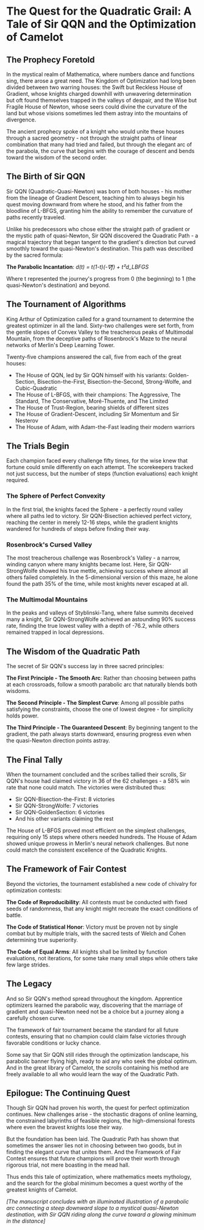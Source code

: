 # The Quest for the Quadratic Grail: A Tale of Sir QQN and the Optimization of Camelot

## The Prophecy Foretold

In the mystical realm of Mathematica, where numbers dance and functions sing, there arose a great need. The Kingdom of Optimization had long been divided between two warring houses: the Swift but Reckless House of Gradient, whose knights charged downhill with unwavering determination but oft found themselves trapped in the valleys of despair, and the Wise but Fragile House of Newton, whose seers could divine the curvature of the land but whose visions sometimes led them astray into the mountains of divergence.

The ancient prophecy spoke of a knight who would unite these houses through a sacred geometry - not through the straight paths of linear combination that many had tried and failed, but through the elegant arc of the parabola, the curve that begins with the courage of descent and bends toward the wisdom of the second order.

## The Birth of Sir QQN

Sir QQN (Quadratic-Quasi-Newton) was born of both houses - his mother from the lineage of Gradient Descent, teaching him to always begin his quest moving downward from where he stood, and his father from the bloodline of L-BFGS, granting him the ability to remember the curvature of paths recently traveled.

Unlike his predecessors who chose either the straight path of gradient or the mystic path of quasi-Newton, Sir QQN discovered the Quadratic Path - a magical trajectory that began tangent to the gradient's direction but curved smoothly toward the quasi-Newton's destination. This path was described by the sacred formula:

**The Parabolic Incantation**: *d(t) = t(1-t)(-∇f) + t²d_LBFGS*

Where t represented the journey's progress from 0 (the beginning) to 1 (the quasi-Newton's destination) and beyond.

## The Tournament of Algorithms

King Arthur of Optimization called for a grand tournament to determine the greatest optimizer in all the land. Sixty-two challenges were set forth, from the gentle slopes of Convex Valley to the treacherous peaks of Multimodal Mountain, from the deceptive paths of Rosenbrock's Maze to the neural networks of Merlin's Deep Learning Tower.

Twenty-five champions answered the call, five from each of the great houses:
- The House of QQN, led by Sir QQN himself with his variants: Golden-Section, Bisection-the-First, Bisection-the-Second, Strong-Wolfe, and Cubic-Quadratic
- The House of L-BFGS, with their champions: The Aggressive, The Standard, The Conservative, Moré-Thuente, and The Limited
- The House of Trust-Region, bearing shields of different sizes
- The House of Gradient-Descent, including Sir Momentum and Sir Nesterov
- The House of Adam, with Adam-the-Fast leading their modern warriors

## The Trials Begin

Each champion faced every challenge fifty times, for the wise knew that fortune could smile differently on each attempt. The scorekeepers tracked not just success, but the number of steps (function evaluations) each knight required.

### The Sphere of Perfect Convexity

In the first trial, the knights faced the Sphere - a perfectly round valley where all paths led to victory. Sir QQN-Bisection achieved perfect victory, reaching the center in merely 12-16 steps, while the gradient knights wandered for hundreds of steps before finding their way.

### Rosenbrock's Cursed Valley

The most treacherous challenge was Rosenbrock's Valley - a narrow, winding canyon where many knights became lost. Here, Sir QQN-StrongWolfe showed his true mettle, achieving success where almost all others failed completely. In the 5-dimensional version of this maze, he alone found the path 35% of the time, while most knights never escaped at all.

### The Multimodal Mountains

In the peaks and valleys of Styblinski-Tang, where false summits deceived many a knight, Sir QQN-StrongWolfe achieved an astounding 90% success rate, finding the true lowest valley with a depth of -76.2, while others remained trapped in local depressions.

## The Wisdom of the Quadratic Path

The secret of Sir QQN's success lay in three sacred principles:

**The First Principle - The Smooth Arc**: Rather than choosing between paths at each crossroads, follow a smooth parabolic arc that naturally blends both wisdoms.

**The Second Principle - The Simplest Curve**: Among all possible paths satisfying the constraints, choose the one of lowest degree - for simplicity holds power.

**The Third Principle - The Guaranteed Descent**: By beginning tangent to the gradient, the path always starts downward, ensuring progress even when the quasi-Newton direction points astray.

## The Final Tally

When the tournament concluded and the scribes tallied their scrolls, Sir QQN's house had claimed victory in 36 of the 62 challenges - a 58% win rate that none could match. The victories were distributed thus:

- Sir QQN-Bisection-the-First: 8 victories
- Sir QQN-StrongWolfe: 7 victories
- Sir QQN-GoldenSection: 6 victories
- And his other variants claiming the rest

The House of L-BFGS proved most efficient on the simplest challenges, requiring only 15 steps where others needed hundreds. The House of Adam showed unique prowess in Merlin's neural network challenges. But none could match the consistent excellence of the Quadratic Knights.

## The Framework of Fair Contest

Beyond the victories, the tournament established a new code of chivalry for optimization contests:

**The Code of Reproducibility**: All contests must be conducted with fixed seeds of randomness, that any knight might recreate the exact conditions of battle.

**The Code of Statistical Honor**: Victory must be proven not by single combat but by multiple trials, with the sacred tests of Welch and Cohen determining true superiority.

**The Code of Equal Arms**: All knights shall be limited by function evaluations, not iterations, for some take many small steps while others take few large strides.

## The Legacy

And so Sir QQN's method spread throughout the kingdom. Apprentice optimizers learned the parabolic way, discovering that the marriage of gradient and quasi-Newton need not be a choice but a journey along a carefully chosen curve.

The framework of fair tournament became the standard for all future contests, ensuring that no champion could claim false victories through favorable conditions or lucky chance.

Some say that Sir QQN still rides through the optimization landscape, his parabolic banner flying high, ready to aid any who seek the global optimum. And in the great library of Camelot, the scrolls containing his method are freely available to all who would learn the way of the Quadratic Path.

## Epilogue: The Continuing Quest

Though Sir QQN had proven his worth, the quest for perfect optimization continues. New challenges arise - the stochastic dragons of online learning, the constrained labyrinths of feasible regions, the high-dimensional forests where even the bravest knights lose their way.

But the foundation has been laid. The Quadratic Path has shown that sometimes the answer lies not in choosing between two goods, but in finding the elegant curve that unites them. And the Framework of Fair Contest ensures that future champions will prove their worth through rigorous trial, not mere boasting in the mead hall.

Thus ends this tale of optimization, where mathematics meets mythology, and the search for the global minimum becomes a quest worthy of the greatest knights of Camelot.

*[The manuscript concludes with an illuminated illustration of a parabolic arc connecting a steep downward slope to a mystical quasi-Newton destination, with Sir QQN riding along the curve toward a glowing minimum in the distance]*
